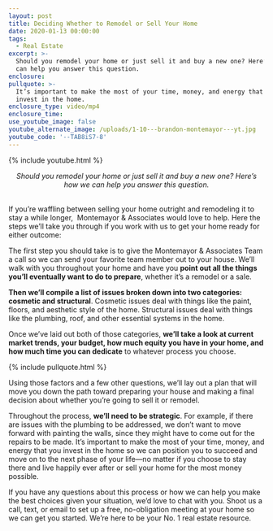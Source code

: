 ```yaml
---
layout: post
title: Deciding Whether to Remodel or Sell Your Home
date: 2020-01-13 00:00:00
tags:
  - Real Estate
excerpt: >-
  Should you remodel your home or just sell it and buy a new one? Here’s how we
  can help you answer this question.
enclosure:
pullquote: >-
  It’s important to make the most of your time, money, and energy that you
  invest in the home.
enclosure_type: video/mp4
enclosure_time:
use_youtube_image: false
youtube_alternate_image: /uploads/1-10---brandon-montemayor---yt.jpg
youtube_code: '--TAB8iS7-8'
---
```


{% include youtube.html %}

<center><em>Should you remodel your home or just sell it and buy a new one? Here’s how we can help you answer this question.</em></center>

<br>If you’re waffling between selling your home outright and remodeling it to stay a while longer, &nbsp;Montemayor & Associates would love to help. Here the steps we’ll take you through if you work with us to get your home ready for either outcome:

The first step you should take is to give the Montemayor & Associates Team a call so we can send your favorite team member out to your house. We’ll walk with you throughout your home and have you **point out all the things you’ll eventually want to do to prepare**, whether it’s a remodel or a sale.

**Then we’ll compile a list of issues broken down into two categories: cosmetic and structural**. Cosmetic issues deal with things like the paint, floors, and aesthetic style of the home. Structural issues deal with things like the plumbing, roof, and other essential systems in the home.

Once we’ve laid out both of those categories, **we’ll take a look at current market trends, your budget, how much equity you have in your home, and how much time you can dedicate** to whatever process you choose.

{% include pullquote.html %}

Using those factors and a few other questions, we’ll lay out a plan that will move you down the path toward preparing your house and making a final decision about whether you’re going to sell it or remodel.

Throughout the process, **we’ll need to be strategic**. For example, if there are issues with the plumbing to be addressed, we don’t want to move forward with painting the walls, since they might have to come out for the repairs to be made. It’s important to make the most of your time, money, and energy that you invest in the home so we can position you to succeed and move on to the next phase of your life—no matter if you choose to stay there and live happily ever after or sell your home for the most money possible.

If you have any questions about this process or how we can help you make the best choices given your situation, we’d love to chat with you. Shoot us a call, text, or email to set up a free, no-obligation meeting at your home so we can get you started. We’re here to be your No. 1 real estate resource.